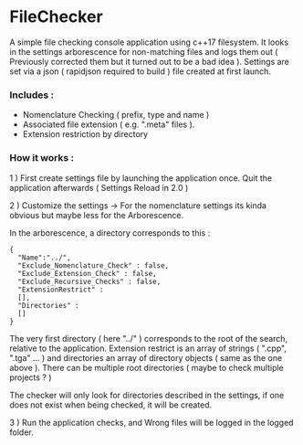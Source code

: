 # FileChecker

A simple file checking console application using c++17 filesystem. It looks in the settings arborescence for non-matching files and logs them out 
( Previously corrected them but it turned out to be a bad idea ).
Settings are set via a json ( rapidjson required to build ) file created at first launch.

### Includes :

- Nomenclature Checking ( prefix, type and name )
- Associated file extension ( e.g. ".meta" files ).
- Extension restriction by directory

### How it works :

1 ) First create settings file by launching the application once. Quit the application afterwards ( Settings Reload in 2.0 )

2 ) Customize the settings -> For the nomenclature settings its kinda obvious but maybe less for the Arborescence.

In the arborescence, a directory corresponds to this :
```
{
  "Name":"../",
  "Exclude_Nomenclature_Check" : false,
  "Exclude_Extension_Check" : false,
  "Exclude_Recursive_Checks" : false,
  "ExtensionRestrict" :
  [],
  "Directories" : 
  []
}
```
The very first directory ( here "../" ) corresponds to the root of the search, relative to the application. Extension restrict is an
array of strings ( ".cpp", ".tga" ... ) and directories an array of directory objects ( same as the one above ). There can be multiple 
root directories ( maybe to check multiple projects ? )

The checker will only look for directories described in the settings, if one does not exist when being checked, it will be created.

3 ) Run the application checks, and Wrong files will be logged in the logged folder.

